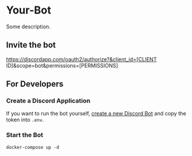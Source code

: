 # Your-Bot

Some description.

## Invite the bot

https://discordapp.com/oauth2/authorize?&client_id=[CLIENT ID]&scope=bot&permissions=[PERMISSIONS]

## For Developers

### Create a Discord Application

If you want to run the bot yourself, [create a new Discord Bot](https://discordapp.com/developers/docs/intro#bots-and-apps) and copy the token into  `.env`.

### Start the Bot

```shell
docker-compose up -d
```